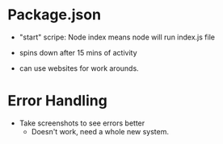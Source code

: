 # Package.json
- "start" scripe: Node index means node will run index.js file


- spins down after 15 mins of activity
- can use websites for work arounds.


# Error Handling
- Take screenshots to see errors better
    - Doesn't work, need a whole new system. 
